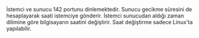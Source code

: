 İstemci ve sunucu 142 portunu dinlemektedir.
Sunucu gecikme süresini de hesaplayarak saati istemciye gönderir.
İstemci sunucudan aldığı zaman dilimine göre bilgisayarın saatini değiştirir.
Saat değiştirme sadece Linux'ta yapılabilir.
